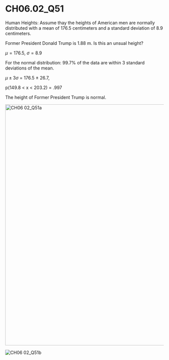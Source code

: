 # CH06.02_Q51 #

Human Heights: Assume thay the heights of American men are normally distributed with a mean of 176.5 centimeters and a standard deviation of 8.9 centimeters.

Former President Donald Trump is 1.88 m. Is this an unsual height?

$\mu = 176.5$, $\sigma = 8.9$

For the normal distribution: 99.7% of the data are within 3 standard deviations of the mean.

$\mu ± 3 \sigma$ = 176.5 ± 26.7, 

p(149.8 < x < 203.2) = .997

The height of Former President Trump is normal.

<img width="766" alt="CH06 02_Q51a" src="https://github.com/user-attachments/assets/32477650-01e7-4430-98a6-ea5d43bc103d">

![CH06 02_Q51b](https://github.com/user-attachments/assets/679ed40c-3864-4bea-8bb3-2dbf439674a3)
